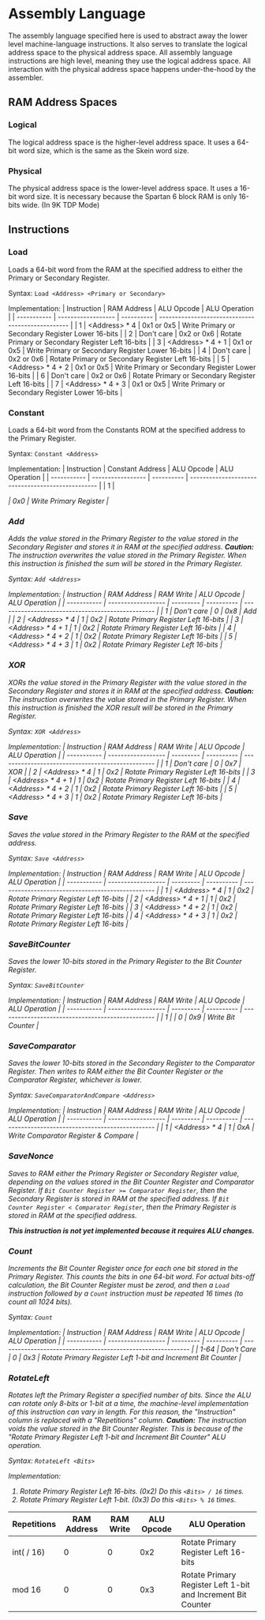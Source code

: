 # Assembly Language

The assembly language specified here is used to abstract away the lower level machine-language instructions. It also serves to translate the logical address space to the physical address space. All assembly language instructions are high level, meaning they use the logical address space. All interaction with the physical address space happens under-the-hood by the assembler.

## RAM Address Spaces
### Logical
The logical address space is the higher-level address space. It uses a 64-bit word size, which is the same as the Skein word size.

### Physical
The physical address space is the lower-level address space. It uses a 16-bit word size. It is necessary because the Spartan 6 block RAM is only 16-bits wide. (In 9K TDP Mode)

## Instructions
### Load
Loads a 64-bit word from the RAM at the specified address to either the Primary or Secondary Register.

Syntax: `Load <Address> <Primary or Secondary>`

Implementation:
| Instruction | RAM Address        | ALU Opcode | ALU Operation                                     |
| ----------- | ------------------ | ---------- | ------------------------------------------------- |
| 1           | \<Address> * 4     | 0x1 or 0x5 | Write Primary or Secondary Register Lower 16-bits |
| 2           | Don't care         | 0x2 or 0x6 | Rotate Primary or Secondary Register Left 16-bits |
| 3           | \<Address> * 4 + 1 | 0x1 or 0x5 | Write Primary or Secondary Register Lower 16-bits |
| 4           | Don't care         | 0x2 or 0x6 | Rotate Primary or Secondary Register Left 16-bits |
| 5           | \<Address> * 4 + 2 | 0x1 or 0x5 | Write Primary or Secondary Register Lower 16-bits |
| 6           | Don't care         | 0x2 or 0x6 | Rotate Primary or Secondary Register Left 16-bits |
| 7           | \<Address> * 4 + 3 | 0x1 or 0x5 | Write Primary or Secondary Register Lower 16-bits |

### Constant
Loads a 64-bit word from the Constants ROM at the specified address to the Primary Register.

Syntax: `Constant <Address>`

Implementation:
| Instruction | Constant Address  | ALU Opcode | ALU Operation                                     |
| ----------- | ----------------- | ---------- | ------------------------------------------------- |
| 1           | <Address>         | 0x0        | Write Primary Register                            |

### Add
Adds the value stored in the Primary Register to the value stored in the Secondary Register and stores it in RAM at the specified address. **Caution:** The instruction overwrites the value stored in the Primary Register. When this instruction is finished the sum will be stored in the Primary Register.

Syntax: `Add <Address>`

Implementation:
| Instruction | RAM Address        | RAM Write | ALU Opcode | ALU Operation                                     |
| ----------- | ------------------ | --------- | ---------- | ------------------------------------------------- |
| 1           | Don't care         | 0         | 0x8        | Add                                               |
| 2           | \<Address> * 4     | 1         | 0x2        | Rotate Primary Register Left 16-bits              |
| 3           | \<Address> * 4 + 1 | 1         | 0x2        | Rotate Primary Register Left 16-bits              |
| 4           | \<Address> * 4 + 2 | 1         | 0x2        | Rotate Primary Register Left 16-bits              |
| 5           | \<Address> * 4 + 3 | 1         | 0x2        | Rotate Primary Register Left 16-bits              |

### XOR
XORs the value stored in the Primary Register with the value stored in the Secondary Register and stores it in RAM at the specified address. **Caution:** The instruction overwrites the value stored in the Primary Register. When this instruction is finished the XOR result will be stored in the Primary Register.

Syntax: `XOR <Address>`

Implementation:
| Instruction | RAM Address        | RAM Write | ALU Opcode | ALU Operation                                     |
| ----------- | ------------------ | --------- | ---------- | ------------------------------------------------- |
| 1           | Don't care         | 0         | 0x7        | XOR                                               |
| 2           | \<Address> * 4     | 1         | 0x2        | Rotate Primary Register Left 16-bits              |
| 3           | \<Address> * 4 + 1 | 1         | 0x2        | Rotate Primary Register Left 16-bits              |
| 4           | \<Address> * 4 + 2 | 1         | 0x2        | Rotate Primary Register Left 16-bits              |
| 5           | \<Address> * 4 + 3 | 1         | 0x2        | Rotate Primary Register Left 16-bits              |

### Save
Saves the value stored in the Primary Register to the RAM at the specified address.

Syntax: `Save <Address>`

Implementation:
| Instruction | RAM Address        | RAM Write | ALU Opcode | ALU Operation                                     |
| ----------- | ------------------ | --------- | ---------- | ------------------------------------------------- |
| 1           | \<Address> * 4     | 1         | 0x2        | Rotate Primary Register Left 16-bits              |
| 2           | \<Address> * 4 + 1 | 1         | 0x2        | Rotate Primary Register Left 16-bits              |
| 3           | \<Address> * 4 + 2 | 1         | 0x2        | Rotate Primary Register Left 16-bits              |
| 4           | \<Address> * 4 + 3 | 1         | 0x2        | Rotate Primary Register Left 16-bits              |

### SaveBitCounter
Saves the lower 10-bits stored in the Primary Register to the Bit Counter Register.

Syntax: `SaveBitCounter`

Implementation:
| Instruction | RAM Address        | RAM Write | ALU Opcode | ALU Operation                                     |
| ----------- | ------------------ | --------- | ---------- | ------------------------------------------------- |
| 1           |                    | 0         | 0x9        | Write Bit Counter                                 |

### SaveComparator
Saves the lower 10-bits stored in the Secondary Register to the Comparator Register. Then writes to RAM either the Bit Counter Register or the Comparator Register, whichever is lower.

Syntax: `SaveComparatorAndCompare <Address>`

Implementation:
| Instruction | RAM Address        | RAM Write | ALU Opcode | ALU Operation                                     |
| ----------- | ------------------ | --------- | ---------- | ------------------------------------------------- |
| 1           | \<Address> * 4     | 1         | 0xA        | Write Comparator Register & Compare               |

### SaveNonce
Saves to RAM either the Primary Register or Secondary Register value, depending on the values stored in the Bit Counter Register and Comparator Register. If `Bit Counter Register >= Comparator Register`, then the Secondary Register is stored in RAM at the specified address. If `Bit Counter Register < Comparator Register`, then the Primary Register is stored in RAM at the specified address.

**This instruction is not yet implemented because it requires ALU changes.**

### Count
Increments the Bit Counter Register once for each one bit stored in the Primary Register. This counts the bits in one 64-bit word. For actual bits-off calculation, the Bit Counter Register must be zerod, and then a `Load` instruction followed by a `Count` instruction must be repeated 16 times (to count all 1024 bits).

Syntax: `Count`

Implementation:
| Instruction | RAM Address        | RAM Write | ALU Opcode | ALU Operation                                                |
| ----------- | ------------------ | --------- | ---------- | ------------------------------------------------------------ |
| 1-64        | Don't Care         | 0         | 0x3        | Rotate Primary Register Left 1-bit and Increment Bit Counter |

### RotateLeft
Rotates left the Primary Register a specified number of bits. Since the ALU can rotate only 8-bits or 1-bit at a time, the machine-level implementation of this instruction can vary in length. For this reason, the "Instruction" column is replaced with a "Repetitions" column. **Caution:** The instruction voids the value stored in the Bit Counter Register. This is because of the "Rotate Primary Register Left 1-bit and Increment Bit Counter" ALU operation.

Syntax: `RotateLeft <Bits>`

Implementation:
1. Rotate Primary Register Left 16-bits. (0x2) Do this `<Bits> / 16` times.
2. Rotate Primary Register Left 1-bit. (0x3) Do this `<Bits> % 16` times.

| Repetitions       | RAM Address        | RAM Write | ALU Opcode | ALU Operation                                                |
| ----------------- | ------------------ | --------- | ---------- | ------------------------------------------------------------ |
| int(<Bits> / 16)  | 0                  | 0         | 0x2        | Rotate Primary Register Left 16-bits                         |
| <Bits> mod 16     | 0                  | 0         | 0x3        | Rotate Primary Register Left 1-bit and Increment Bit Counter |
